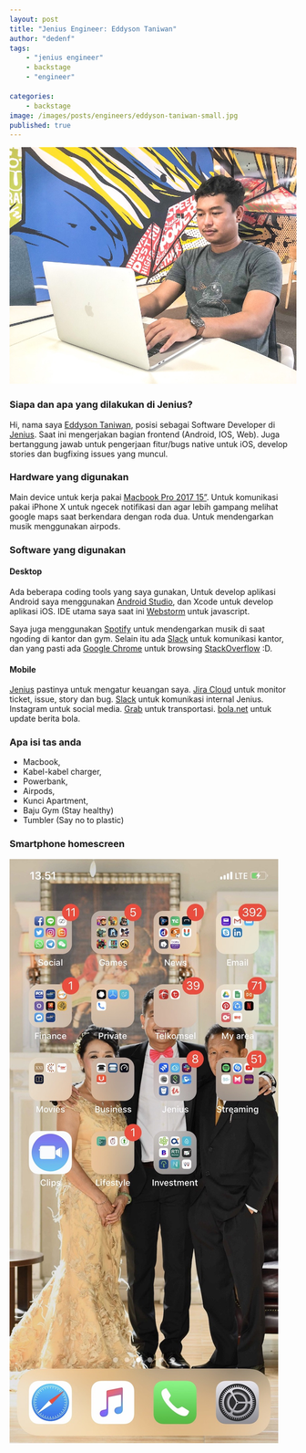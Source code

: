 ```yaml
---
layout: post
title: "Jenius Engineer: Eddyson Taniwan"
author: "dedenf"
tags:
    - "jenius engineer"
    - backstage
    - "engineer"

categories: 
    - backstage
image: /images/posts/engineers/eddyson-taniwan-small.jpg
published: true
---
```


[![Eddyson Taniwan](/images/posts/engineers/eddyson-taniwan-small.jpg)](/images/posts/engineers/eddyson-taniwan-large.jpg)
### Siapa dan apa yang dilakukan di Jenius?
Hi, nama saya [Eddyson Taniwan](https://github.com/eddysontaniwan), posisi sebagai Software Developer di [Jenius](https://www.jenius.com/). Saat ini mengerjakan bagian frontend (Android, IOS, Web). Juga bertanggung jawab untuk pengerjaan fitur/bugs native untuk iOS, develop stories dan bugfixing issues yang muncul.

<!-- more -->
### Hardware yang digunakan
Main device untuk kerja pakai [Macbook Pro 2017 15”](https://support.apple.com/kb/SP756?locale=en_US). Untuk komunikasi pakai iPhone X untuk ngecek notifikasi dan agar lebih gampang melihat google maps saat berkendara dengan roda dua. Untuk mendengarkan musik menggunakan airpods.

### Software yang digunakan
#### Desktop
Ada beberapa coding tools yang saya gunakan, Untuk develop aplikasi Android saya menggunakan [Android Studio](https://developer.android.com/studio/), dan Xcode untuk develop aplikasi iOS. IDE utama saya saat ini [Webstorm](https://www.jetbrains.com/webstorm/) untuk javascript.

Saya juga menggunakan [Spotify](https://www.spotify.com/) untuk mendengarkan musik di saat ngoding di kantor dan gym. Selain itu ada [Slack](https://slack.com/) untuk komunikasi kantor, dan yang pasti ada [Google Chrome](https://www.google.com/chrome/) untuk browsing [StackOverflow](https://stackoverflow.com/) :D.

#### Mobile
[Jenius](https://www.jenius.com/) pastinya untuk mengatur keuangan saya. [Jira Cloud](https://play.google.com/store/apps/details?id=com.atlassian.android.jira.core) untuk monitor ticket, issue, story dan bug. [Slack](https://slack.com/?utm_source=jeniustech) untuk komunikasi internal Jenius. Instagram untuk social media. [Grab](https://www.grab.com/id/) untuk transportasi. [bola.net](http://bola.net/) untuk update berita bola.

### Apa isi tas anda
- Macbook,
- Kabel-kabel charger,
- Powerbank,
- Airpods,
- Kunci Apartment, 
- Baju Gym (Stay healthy)
- Tumbler (Say no to plastic)

### Smartphone homescreen
[![Eddyson Taniwan Homescreen](/images/posts/engineers/eddyson-taniwan-hs-small.jpg)](/images/posts/engineers/eddyson-taniwan-hs-large.jpg)